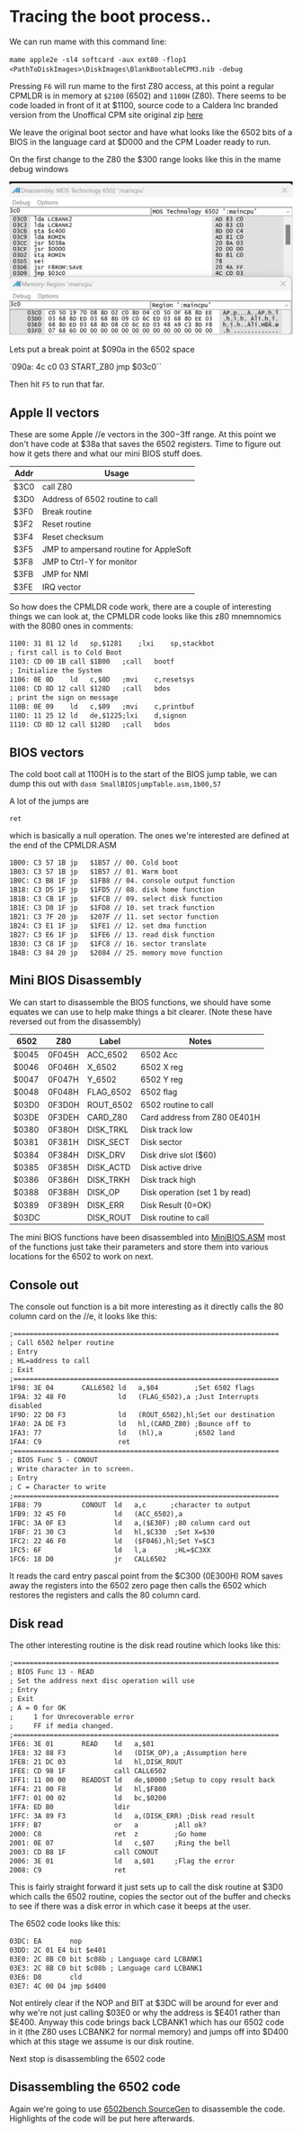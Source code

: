 # Tracing the boot process..

We can run mame with this command line:

`mame apple2e -sl4 softcard -aux ext80 -flop1 <PathToDiskImages>\DiskImages\BlankBootableCPM3.nib -debug`

Pressing `F6` will run mame to the first Z80 access, at this point a regular CPMLDR is in memory at `$2100` (6502) and `1100H` (Z80). There seems to be code loaded in front of it at $1100, source code to a Caldera Inc branded version from the Unoffical CPM site original zip [here](http://www.cpm.z80.de/download/cpm3_src.zip)

We leave the original boot sector and have what looks like the 6502 bits of a BIOS in the language card at $D000 and the CPM Loader ready to run.

On the first change to the Z80 the $300 range looks like this in the mame debug windows

![6502 code](../images/300VectorsFirstTime.jpg)

Lets put a break point at $090a in the 6502 space

`090a: 4c c0 03     START_Z80       jmp     $03c0``
 
 Then hit `F5` to run that far.

## Apple II vectors

These are some Apple //e vectors in the $300-$3ff range. At this point we don't have code at $38a that
saves the 6502 registers. Time to figure out how it gets there and what our mini BIOS stuff does.

| Addr | Usage |
|------|-------|
| $3C0 | call Z80 |
| $3D0 | Address of 6502 routine to call |
| $3F0 | Break routine |
| $3F2 | Reset routine |
| $3F4 | Reset checksum |
| $3F5 | JMP to ampersand routine for AppleSoft |
| $3F8 | JMP to Ctrl-Y for monitor |
| $3FB | JMP for NMI |
| $3FE | IRQ vector |

So how does the CPMLDR code work, there are a couple of interesting things we can look at, the CPMLDR code looks like this z80 mnemnomics with the 8080 ones in comments:
```
1100: 31 81 12 ld   sp,$1281    ;lxi	sp,stackbot
; first call is to Cold Boot
1103: CD 00 1B call $1B00   ;call	bootf
; Initialize the System
1106: 0E 0D    ld   c,$0D   ;mvi	c,resetsys
1108: CD 8D 12 call $128D   ;call	bdos
; print the sign on message
110B: 0E 09    ld   c,$09   ;mvi	c,printbuf
110D: 11 25 12 ld   de,$1225;lxi	d,signon
1110: CD 8D 12 call $128D   ;call	bdos
```

## BIOS vectors

The cold boot call at 1100H is to the start of the BIOS jump table, we can dump this out with `dasm SmallBIOSjumpTable.asm,1b00,57`

A lot of the jumps are 
```ld a,$00
ret
```
which is basically a null operation. The ones we're interested are defined at the end of the CPMLDR.ASM

```
1B00: C3 57 1B jp   $1B57 // 00. Cold boot
1B03: C3 57 1B jp   $1B57 // 01. Warm boot
1B0C: C3 B8 1F jp   $1FB8 // 04. console output function
1B18: C3 D5 1F jp   $1FD5 // 08. disk home function
1B1B: C3 CB 1F jp   $1FCB // 09. select disk function
1B1E: C3 D8 1F jp   $1FD8 // 10. set track function
1B21: C3 7F 20 jp   $207F // 11. set sector function
1B24: C3 E1 1F jp   $1FE1 // 12. set dma function
1B27: C3 E6 1F jp   $1FE6 // 13. read disk function
1B30: C3 C8 1F jp   $1FC8 // 16. sector translate
1B4B: C3 84 20 jp   $2084 // 25. memory move function
```

## Mini BIOS Disassembly

We can start to disassemble the BIOS functions, we should have some equates we can use
to help make things a bit clearer. (Note these have reversed out from the disassembly)

| 6502  | Z80    |Label      | Notes|
|-------|--------|-----------|------|
| $0045 | 0F045H | ACC_6502  | 6502 Acc |
| $0046 | 0F046H | X_6502    | 6502 X reg |
| $0047 | 0F047H | Y_6502    | 6502 Y reg |
| $0048 | 0F048H | FLAG_6502 | 6502 flag |
| $03D0 | 0F3D0H | ROUT_6502 | 6502 routine to call |
| $03DE | 0F3DEH | CARD_Z80  | Card address from Z80 0E401H|
| $0380 | 0F380H | DISK_TRKL | Disk track low |
| $0381 | 0F381H | DISK_SECT | Disk sector |
| $0384 | 0F384H | DISK_DRV  | Disk drive slot ($60) |
| $0385 | 0F385H | DISK_ACTD | Disk active drive |
| $0386 | 0F386H | DISK_TRKH | Disk track high |
| $0388 | 0F388H | DISK_OP   | Disk operation (set 1 by read) |
| $0389 | 0F389H | DISK_ERR  | Disk Result (0=OK) |
| $03DC |        | DISK_ROUT | Disk routine to call |

The mini BIOS functions have been disassembled into [MiniBIOS.ASM](MiniBIOS.ASM) most of the functions just take their parameters and store them into various locations for the 6502 to work on next.

## Console out

The console out function is a bit more interesting as it directly calls the 80 column card on the //e, it looks like this:

```
;==================================================================
; Call 6502 helper routine
; Entry
; HL=address to call
; Exit
;==================================================================
1F98: 3E 04       CALL6502 ld   a,$04         ;Set 6502 flags
1F9A: 32 48 F0             ld   (FLAG_6502),a ;Just Interrupts disabled
1F9D: 22 D0 F3             ld   (ROUT_6502),hl;Set our destination
1FA0: 2A DE F3             ld   hl,(CARD_Z80) ;Bounce off to 
1FA3: 77                   ld   (hl),a        ;6502 land
1FA4: C9                   ret
;==================================================================
; BIOS Func 5 - CONOUT
; Write character in to screen.
; Entry
; C = Character to write
;==================================================================
1FB8: 79          CONOUT  ld   a,c      ;character to output
1FB9: 32 45 F0            ld   (ACC_6502),a
1FBC: 3A 0F E3            ld   a,($E30F) ;80 column card out
1FBF: 21 30 C3            ld   hl,$C330  ;Set X=$30
1FC2: 22 46 F0            ld   ($F046),hl;Set Y=$C3
1FC5: 6F                  ld   l,a       ;HL=$C3XX
1FC6: 18 D0               jr   CALL6502
```

It reads the card entry pascal point from the $C300 (0E300H) ROM saves away the registers into the 6502 zero page then calls the 6502 which restores the registers and calls the 80 column card.

## Disk read

The other interesting routine is the disk read routine which looks like this:
```
;==================================================================
; BIOS Func 13 - READ
; Set the address next disc operation will use
; Entry
; Exit
; A = 0 for OK
;     1 for Unrecoverable error
;     FF if media changed.
;==================================================================
1FE6: 3E 01       READ    ld   a,$01
1FE8: 32 88 F3            ld   (DISK_OP),a ;Assumption here
1FEB: 21 DC 03            ld   hl,DISK_ROUT
1FEE: CD 98 1F            call CALL6502
1FF1: 11 00 00    READDST ld   de,$0000 ;Setup to copy result back
1FF4: 21 00 F8            ld   hl,$F800
1FF7: 01 00 02            ld   bc,$0200
1FFA: ED B0               ldir
1FFC: 3A 89 F3            ld   a,(DISK_ERR) ;Disk read result
1FFF: B7                  or   a         ;All ok?
2000: C8                  ret  z         ;Go home
2001: 0E 07               ld   c,$07     ;Ring the bell   
2003: CD B8 1F            call CONOUT
2006: 3E 01               ld   a,$01     ;Flag the error
2008: C9                  ret
```

This is fairly straight forward it just sets up to call the disk routine at $3D0
which calls the 6502 routine, copies the sector out of the buffer and checks to 
see if there was a disk error in which case it beeps at the user.

The 6502 code looks like this:
```
03DC: EA       nop
03DD: 2C 01 E4 bit $e401
03E0: 2C 8B C0 bit $c08b ; Language card LCBANK1
03E3: 2C 8B C0 bit $c08b ; Language card LCBANK1
03E6: D8       cld
03E7: 4C 00 D4 jmp $d400
```

Not entirely clear if the NOP and BIT at $3DC will be around for ever and why we're not just calling $03E0 or why the address is $E401 rather than $E400.
Anyway this code brings back LCBANK1 which has our 6502 code in it (the Z80 uses LCBANK2 for normal memory) and jumps off into $D400 which at this stage we assume is our disk routine.

Next stop is disassembling the 6502 code

## Disassembling the 6502 code

Again we're going to use [6502bench SourceGen](https://6502bench.com/) to disassemble the code. Highlights of the code will be put here afterwards.

